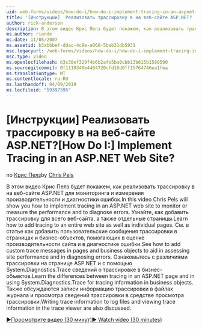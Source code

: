 ```yaml
---
uid: web-forms/videos/how-do-i/how-do-i-implement-tracing-in-an-aspnet-web-site
title: '[Инструкции]  Реализовать трассировку в на веб-сайте ASP.NET? | Документы Майкрософт'
author: rick-anderson
description: В этом видео Крис Пелз будет покажем, как реализовать трассировку в на веб-сайте ASP.NET для мониторинга и измерения производительности и диагностики ошибок. Узнайте, как...
ms.author: riande
ms.date: 11/05/2007
ms.assetid: b3abbbef-ddac-4c8e-a068-5bab31db5931
msc.legacyurl: /web-forms/videos/how-do-i/how-do-i-implement-tracing-in-an-aspnet-web-site
msc.type: video
ms.openlocfilehash: b3c38ef329f4b6b2afe5ba0cbb13b615b1580590
ms.sourcegitcommit: 0f1119340e4464720cfd16d0ff15764746ea1fea
ms.translationtype: MT
ms.contentlocale: ru-RU
ms.lasthandoff: 04/09/2019
ms.locfileid: "59397595"
---
```

# <a name="how-do-i--implement-tracing-in-an-aspnet-web-site"></a><span data-ttu-id="0be9a-105">[Инструкции]  Реализовать трассировку в на веб-сайте ASP.NET?</span><span class="sxs-lookup"><span data-stu-id="0be9a-105">[How Do I:]  Implement Tracing in an ASP.NET Web Site?</span></span>

<span data-ttu-id="0be9a-106">по [Крис Пелз](https://twitter.com/chrispels)</span><span class="sxs-lookup"><span data-stu-id="0be9a-106">by [Chris Pels](https://twitter.com/chrispels)</span></span>

<span data-ttu-id="0be9a-107">В этом видео Крис Пелз будет покажем, как реализовать трассировку в на веб-сайте ASP.NET для мониторинга и измерения производительности и диагностики ошибок.</span><span class="sxs-lookup"><span data-stu-id="0be9a-107">In this video Chris Pels will show you how to implement tracing in an ASP.NET web site to monitor or measure the performance and to diagnose errors.</span></span> <span data-ttu-id="0be9a-108">Узнайте, как добавить трассировку для всего веб-сайта, а также отдельные страницы.</span><span class="sxs-lookup"><span data-stu-id="0be9a-108">Learn how to add tracing to an entire web site as well as individual pages.</span></span> <span data-ttu-id="0be9a-109">См. в статье как добавить пользовательские сообщения трассировки в страницах и бизнес-объектов, помогающих в оценке производительности сайта и в диагностике ошибки.</span><span class="sxs-lookup"><span data-stu-id="0be9a-109">See how to add custom trace messages in pages and business objects to aid in assessing site performance and in diagnosing errors.</span></span> <span data-ttu-id="0be9a-110">Ознакомьтесь с различиями трассировки на странице ASP.NET и с помощью System.Diagnostics.Trace сведений о трассировке в бизнес-объектов.</span><span class="sxs-lookup"><span data-stu-id="0be9a-110">Learn the differences between tracing in an ASP.NET page and in using System.Diagnostics.Trace for tracing information in business objects.</span></span> <span data-ttu-id="0be9a-111">Также обсуждаются записи информацию трассировки в файлах журнала и просмотра сведений трассировки в средстве просмотра трассировки.</span><span class="sxs-lookup"><span data-stu-id="0be9a-111">Writing trace information to log files and viewing trace information in the trace viewer are also discussed.</span></span>

[<span data-ttu-id="0be9a-112">&#9654;Просмотрите видео (30 минут)</span><span class="sxs-lookup"><span data-stu-id="0be9a-112">&#9654; Watch video (30 minutes)</span></span>](https://channel9.msdn.com/Blogs/ASP-NET-Site-Videos/how-do-i-implement-tracing-in-an-aspnet-web-site)
